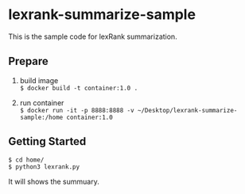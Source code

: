 # lexrank-summarize-sample

This is the sample code for lexRank summarization.

## Prepare

1. build image  
`$ docker build -t container:1.0 .`  

2. run container  
`$ docker run -it -p 8888:8888 -v ~/Desktop/lexrank-summarize-sample:/home container:1.0`  

## Getting Started

`$ cd home/`  
`$ python3 lexrank.py`

It will shows the summuary.
